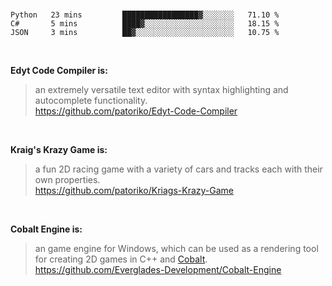 <br>

<!--START_SECTION:waka-->
```text
Python   23 mins         █████████████████▓░░░░░░░   71.10 % 
C#       5 mins          ████▓░░░░░░░░░░░░░░░░░░░░   18.15 % 
JSON     3 mins          ██▓░░░░░░░░░░░░░░░░░░░░░░   10.75 % 
```
<!--END_SECTION:waka-->

<br>

__Edyt Code Compiler is:__
>  an extremely versatile text editor with syntax highlighting and autocomplete functionality. 
> <br>
> https://github.com/patoriko/Edyt-Code-Compiler

<br>

__Kraig's Krazy Game is:__
> a fun 2D racing game with a variety of cars and tracks each with their own properties.
> <br>
> https://github.com/patoriko/Kriags-Krazy-Game

<br>

__Cobalt Engine is:__
> an game engine for Windows, which can be used as a rendering tool for creating 2D games in C++ and [Cobalt](https://github.com/Everglades-Development/Cobalt).
> <br>
> https://github.com/Everglades-Development/Cobalt-Engine
